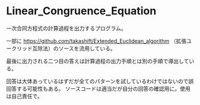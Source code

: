 # Linear_Congruence_Equation
一次合同方程式の計算過程を出力するプログラム。


一部に https://github.com/takashift/Extended_Euclidean_algorithm （拡張ユークリッド互除法）のソースを流用している。

最後に出力される二つ目の答えは計算過程の出力手順とは別の手順で導出している。

回答は大体あっているはずだが全てのパターンを試しているわけではないので誤回答する可能性もある。
ソースコードは適当だが自分の回答の確認用に。使用は自己責任で。
